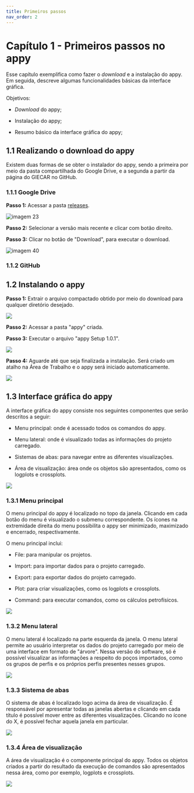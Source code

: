 ```yaml
---
title: Primeiros passos
nav_order: 2
---
```


# Capítulo 1 - Primeiros passos no appy

Esse capítulo exemplifica como fazer o _download_ e a instalação do
appy. Em seguida, descreve algumas funcionalidades básicas da interface
gráfica.

Objetivos:

- _Download_ do appy;

- Instalação do appy;

- Resumo básico da interface gráfica do appy;

## 1.1 Realizando o download do appy

Existem duas formas de se obter o instalador do appy, sendo a primeira
por meio da pasta compartilhada do Google Drive, e a segunda a partir da
página do GIECAR no GitHub.

### 1.1.1 Google Drive

**Passo 1:** Acessar a pasta
[releases](https://drive.google.com/drive/folders/1SoTH8_St27u3s_d1_TXK6QwWQHECKO1C?usp=sharing).

![imagem 23](../data/images/image23.jpg)

**Passo 2:** Selecionar a versão mais recente e clicar com botão
direito.

**Passo 3:** Clicar no botão de "Download", para executar o download.

![imagem 40](../data/images/image40.png)

### 1.1.2 GitHub

## 1.2 Instalando o appy

**Passo 1:** Extrair o arquivo compactado obtido por meio do download
para qualquer diretório desejado.

![](../data/images/image22.png)

**Passo 2:** Acessar a pasta "appy" criada.

**Passo 3:** Executar o arquivo "appy Setup 1.0.1".

![](../data/images/image33.png)

**Passo 4:** Aguarde até que seja finalizada a instalação. Será criado
um atalho na Área de Trabalho e o appy será iniciado automaticamente.

![](../data/images/image27.png)

## 1.3 Interface gráfica do appy

A interface gráfica do appy consiste nos seguintes componentes que serão
descritos a seguir:

- Menu principal: onde é acessado todos os comandos do appy.

- Menu lateral: onde é visualizado todas as informações do projeto
  carregado.

- Sistemas de abas: para navegar entre as diferentes visualizações.

- Área de visualização: área onde os objetos são apresentados, como os
  logplots e crossplots.

![](../data/images/image43.jpg)

### 1.3.1 Menu principal

O menu principal do appy é localizado no topo da janela. Clicando em
cada botão do menu é visualizado o submenu correspondente. Os ícones na
extremidade direita do menu possibilita o appy ser minimizado,
maximizado e encerrado, respectivamente.

O menu principal inclui:

- File: para manipular os projetos.

- Import: para importar dados para o projeto carregado.

- Export: para exportar dados do projeto carregado.

- Plot: para criar visualizações, como os logplots e crossplots.

- Command: para executar comandos, como os cálculos petrofísicos.

![](../data/images/image36.jpg)

### 1.3.2 Menu lateral

O menu lateral é localizado na parte esquerda da janela. O menu lateral
permite ao usuário interpretar os dados do projeto carregado por meio de
uma interface em formato de "árvore". Nessa versão do software, só é
possível visualizar as informações a respeito do poços importados, como
os grupos de perfis e os próprios perfis presentes nesses grupos.

![](../data/images/image32.jpg)

### 1.3.3 Sistema de abas

O sistema de abas é localizado logo acima da área de visualização. É
responsável por apresentar todas as janelas abertas e clicando em cada
título é possível mover entre as diferentes visualizações. Clicando no
ícone do X, é possível fechar aquela janela em particular.

![](../data/images/image45.jpg)

### 1.3.4 Área de visualização

A área de visualização é o componente principal do appy. Todos os
objetos criados a partir do resultado da execução de comandos são
apresentados nessa área, como por exemplo, logplots e crossplots.

![](../data/images/image35.jpg)

